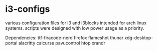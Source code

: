 # i3-configs
various configuration files for i3 and i3blocks intended for arch linux systems. scripts were designed with low power usage as a priority.

Dependencies:
ttf-firacode-nerd
firefox
flameshot
thunar
xdg-desktop-portal
alacritty
calcurse
pavucontrol
htop
xrandr
